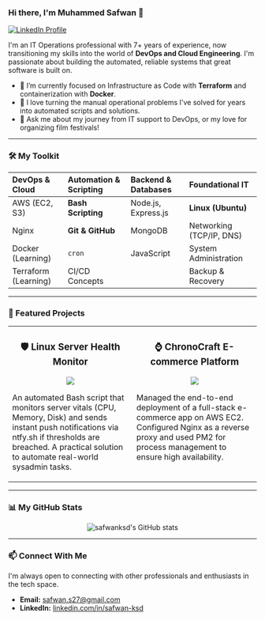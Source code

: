 ### Hi there, I'm Muhammed Safwan 👋

<p align="left">
  <a href="https://www.linkedin.com/in/safwan-ksd" target="_blank">
    <img src="https://img.shields.io/badge/LinkedIn-0077B5?style=for-the-badge&logo=linkedin&logoColor=white" alt="LinkedIn Profile"/>
  </a>
</p>

I'm an IT Operations professional with 7+ years of experience, now transitioning my skills into the world of **DevOps and Cloud Engineering**. I'm passionate about building the automated, reliable systems that great software is built on.

- 🔭 I’m currently focused on Infrastructure as Code with **Terraform** and containerization with **Docker**.
- 🌱 I love turning the manual operational problems I've solved for years into automated scripts and solutions.
- 💬 Ask me about my journey from IT support to DevOps, or my love for organizing film festivals!

---

### 🛠️ My Toolkit

| DevOps & Cloud | Automation & Scripting | Backend & Databases | Foundational IT |
| :--- | :--- | :--- | :--- |
| AWS (EC2, S3) | **Bash Scripting** | Node.js, Express.js | **Linux (Ubuntu)** |
| Nginx | **Git & GitHub** | MongoDB | Networking (TCP/IP, DNS) |
| Docker (Learning) | `cron` | JavaScript | System Administration |
| Terraform (Learning) | CI/CD Concepts | | Backup & Recovery |

---

### 🚀 Featured Projects

<table width="100%">
  <tr>
    <td width="50%" valign="top">
      <h3 align="center">🛡️ Linux Server Health Monitor</h3>
      <p align="center">
        <a href="https://github.com/safwanksd/linux-health-monitor">
          <img src="https://github-readme-stats.vercel.app/api/pin/?username=safwanksd&repo=linux-health-monitor&theme=radical&show_owner=true" />
        </a>
      </p>
      <p>An automated Bash script that monitors server vitals (CPU, Memory, Disk) and sends instant push notifications via ntfy.sh if thresholds are breached. A practical solution to automate real-world sysadmin tasks.</p>
    </td>
    <td width="50%" valign="top">
      <h3 align="center">⌚ ChronoCraft E-commerce Platform</h3>
      <p align="center">
        <a href="https://github.com/safwanksd/chronocraft-ecommerce">
          <img src="https://github-readme-stats.vercel.app/api/pin/?username=safwanksd&repo=chronocraft-ecommerce&theme=radical&show_owner=true" />
        </a>
      </p>
      <p>Managed the end-to-end deployment of a full-stack e-commerce app on AWS EC2. Configured Nginx as a reverse proxy and used PM2 for process management to ensure high availability.</p>
    </td>
  </tr>
</table>

---

### 📊 My GitHub Stats

<p align="center">
  <img src="https://github-readme-stats.vercel.app/api?username=safwanksd&show_icons=true&theme=radical&rank_icon=github" alt="safwanksd's GitHub stats" />
</p>

---

### 📫 Connect With Me

I'm always open to connecting with other professionals and enthusiasts in the tech space.

- **Email:** safwan.s27@gmail.com
- **LinkedIn:** [linkedin.com/in/safwan-ksd](https://www.linkedin.com/in/safwan-ksd)
